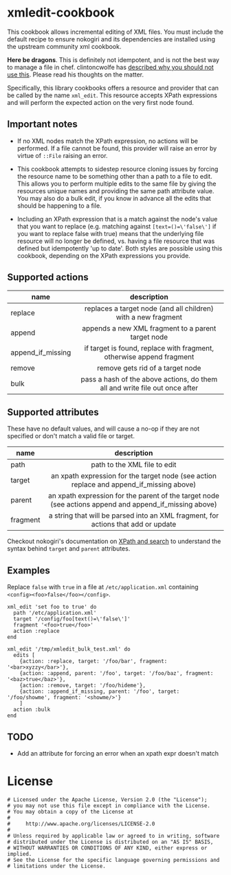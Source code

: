 # xmledit-cookbook

This cookbook allows incremental editing of XML files. You must include the
default recipe to ensure nokogiri and its dependencies are installed using the
upstream community xml cookbook.

**Here be dragons**. This is definitely not idempotent, and is not the best way to manage a file in chef. clintoncwolfe has [described why you should not use this](https://github.com/clintoncwolfe/xml_edit#why-you-should-seriously-not-use-this). Please read his thoughts on the matter.

Specifically, this library cookbooks offers a resource and provider that can be
called by the name `xml_edit`. This resource accepts XPath expressions and will
perform the expected action on the very first node found.

## Important notes

- If no XML nodes match the XPath expression, no actions will be performed. If a
file cannot be found, this provider will raise an error by virtue of `::File`
raising an error.

- This cookbook attempts to sidestep resource cloning issues by forcing the
resource name to be something other than a path to a file to edit. This allows
you to perform multiple edits to the same file by giving the resources unique
names and providing the same path attribute value. You may also do a bulk edit,
if you know in advance all the edits that should be happening to a file.

- Including an XPath expression that is a match against the node's value that
you want to replace (e.g. matching against `[text=()=\'false\']` if you want to
replace false with true) means that the underlying file resource will no longer
be defined, vs. having a file resource that was defined but idempotently 'up to
date'. Both styles are possible using this cookbook, depending on the XPath
expressions you provide.

## Supported actions

|name|description|
|----|:-----------:|
|replace|replaces a target node (and all children) with a new fragment|
|append|appends a new XML fragment to a parent target node|
|append_if_missing|if target is found, replace with fragment, otherwise append fragment|
|remove|remove gets rid of a target node|
|bulk|pass a hash of the above actions, do them all and write file out once after|

## Supported attributes

These have no default values, and will cause a no-op if they are not specified or don't match a valid file or target.

|name|description|
|----|:-----------:|
|path|path to the XML file to edit|
|target|an xpath expression for the target node (see action replace and append_if_missing above)|
|parent|an xpath expression for the parent of the target node (see actions append and append_if_missing above)|
|fragment|a string that will be parsed into an XML fragment, for actions that add or update|

Checkout nokogiri's documentation on [XPath and search](http://www.nokogiri.org/tutorials/searching_a_xml_html_document.html) to understand the syntax behind `target` and `parent` attributes.

## Examples

Replace `false` with `true` in a file at `/etc/application.xml` containing `<config><foo>false</foo></config>`.

```
xml_edit 'set foo to true' do
  path '/etc/application.xml'
  target '/config/foo[text()=\'false\']'
  fragment '<foo>true</foo>'
  action :replace
end
```

```
xml_edit '/tmp/xmledit_bulk_test.xml' do
  edits [
    {action: :replace, target: '/foo/bar', fragment: '<bar>xyzzy</bar>'},
    {action: :append, parent: '/foo', target: '/foo/baz', fragment: '<baz>true</baz>'},
    {action: :remove, target: '/foo/hideme'},
    {action: :append_if_missing, parent: '/foo', target: '/foo/showme', fragment: '<showme/>'}
    ]
  action :bulk
end
```

## TODO

 - Add an attribute for forcing an error when an xpath expr doesn't match

# License

```
# Licensed under the Apache License, Version 2.0 (the "License");
# you may not use this file except in compliance with the License.
# You may obtain a copy of the License at
#
#     http://www.apache.org/licenses/LICENSE-2.0
#
# Unless required by applicable law or agreed to in writing, software
# distributed under the License is distributed on an "AS IS" BASIS,
# WITHOUT WARRANTIES OR CONDITIONS OF ANY KIND, either express or implied.
# See the License for the specific language governing permissions and
# limitations under the License.
```

